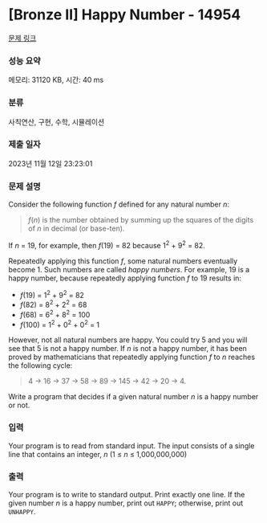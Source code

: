 # [Bronze II] Happy Number - 14954 

[문제 링크](https://www.acmicpc.net/problem/14954) 

### 성능 요약

메모리: 31120 KB, 시간: 40 ms

### 분류

사칙연산, 구현, 수학, 시뮬레이션

### 제출 일자

2023년 11월 12일 23:23:01

### 문제 설명

<p>Consider the following function <em>f</em> defined for any natural number <em>n</em>:</p>

<blockquote>
<p><em>f</em>(<em>n</em>) is the number obtained by summing up the squares of the digits of <em>n</em> in decimal (or base-ten).</p>
</blockquote>

<p>If <em>n</em> = 19, for example, then <em>f</em>(19) = 82 because 1<sup>2</sup> + 9<sup>2</sup> = 82.</p>

<p>Repeatedly applying this function <em>f</em>, some natural numbers eventually become 1. Such numbers are called <em>happy</em> <em>numbers</em>. For example, 19 is a happy number, because repeatedly applying function <em>f</em> to 19 results in:</p>

<ul>
	<li><em>f</em>(19) = 1<sup>2</sup> + 9<sup>2</sup> = 82</li>
	<li><em>f</em>(82) = 8<sup>2</sup> + 2<sup>2</sup> = 68</li>
	<li><em>f</em>(68) = 6<sup>2</sup> + 8<sup>2</sup> = 100</li>
	<li><em>f</em>(100) = 1<sup>2</sup> + 0<sup>2</sup> + 0<sup>2</sup> = 1</li>
</ul>

<p>However, not all natural numbers are happy. You could try 5 and you will see that 5 is not a happy number. If <em>n</em> is not a happy number, it has been proved by mathematicians that repeatedly applying function <em>f</em> to <em>n</em> reaches the following cycle:</p>

<blockquote>
<p>4 → 16 → 37 → 58 → 89 → 145 → 42 → 20 → 4.</p>
</blockquote>

<p>Write a program that decides if a given natural number <em>n</em> is a happy number or not.</p>

### 입력 

 <p>Your program is to read from standard input. The input consists of a single line that contains an integer, <em>n</em> (1 ≤ <em>n</em> ≤ 1,000,000,000)</p>

### 출력 

 <p>Your program is to write to standard output. Print exactly one line. If the given number <em>n</em> is a happy number, print out <code>HAPPY</code>; otherwise, print out <code>UNHAPPY</code>.</p>

